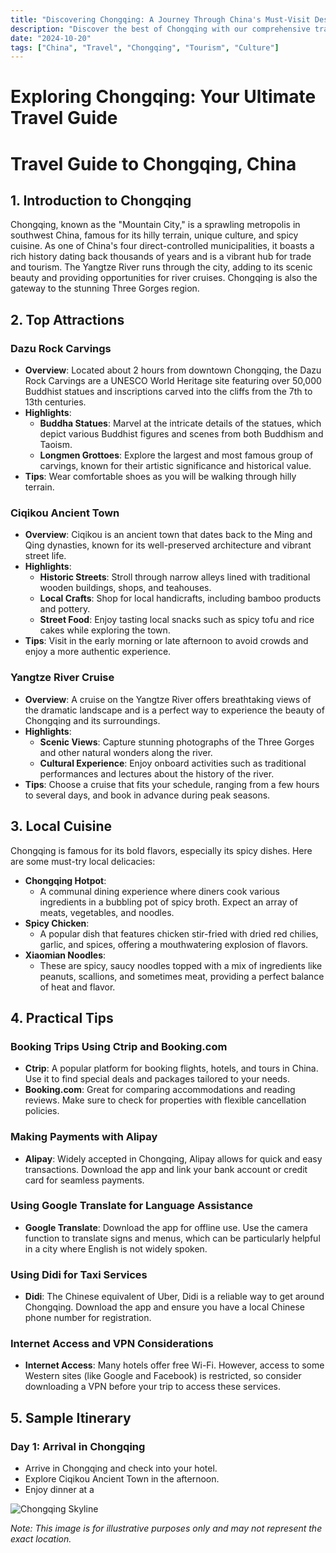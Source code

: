 ```yaml
---
title: "Discovering Chongqing: A Journey Through China's Must-Visit Destination"
description: "Discover the best of Chongqing with our comprehensive travel guide. Explore top attractions, savor local cuisine, and get insider tips for an unforgettable Chinese adventure."
date: "2024-10-20"
tags: ["China", "Travel", "Chongqing", "Tourism", "Culture"]
---
```


# Exploring Chongqing: Your Ultimate Travel Guide

# Travel Guide to Chongqing, China

## 1. Introduction to Chongqing
Chongqing, known as the "Mountain City," is a sprawling metropolis in southwest China, famous for its hilly terrain, unique culture, and spicy cuisine. As one of China's four direct-controlled municipalities, it boasts a rich history dating back thousands of years and is a vibrant hub for trade and tourism. The Yangtze River runs through the city, adding to its scenic beauty and providing opportunities for river cruises. Chongqing is also the gateway to the stunning Three Gorges region.

## 2. Top Attractions

### Dazu Rock Carvings
- **Overview**: Located about 2 hours from downtown Chongqing, the Dazu Rock Carvings are a UNESCO World Heritage site featuring over 50,000 Buddhist statues and inscriptions carved into the cliffs from the 7th to 13th centuries.
- **Highlights**:
  - **Buddha Statues**: Marvel at the intricate details of the statues, which depict various Buddhist figures and scenes from both Buddhism and Taoism.
  - **Longmen Grottoes**: Explore the largest and most famous group of carvings, known for their artistic significance and historical value.
- **Tips**: Wear comfortable shoes as you will be walking through hilly terrain.

### Ciqikou Ancient Town
- **Overview**: Ciqikou is an ancient town that dates back to the Ming and Qing dynasties, known for its well-preserved architecture and vibrant street life.
- **Highlights**:
  - **Historic Streets**: Stroll through narrow alleys lined with traditional wooden buildings, shops, and teahouses.
  - **Local Crafts**: Shop for local handicrafts, including bamboo products and pottery.
  - **Street Food**: Enjoy tasting local snacks such as spicy tofu and rice cakes while exploring the town.
- **Tips**: Visit in the early morning or late afternoon to avoid crowds and enjoy a more authentic experience.

### Yangtze River Cruise
- **Overview**: A cruise on the Yangtze River offers breathtaking views of the dramatic landscape and is a perfect way to experience the beauty of Chongqing and its surroundings.
- **Highlights**:
  - **Scenic Views**: Capture stunning photographs of the Three Gorges and other natural wonders along the river.
  - **Cultural Experience**: Enjoy onboard activities such as traditional performances and lectures about the history of the river.
- **Tips**: Choose a cruise that fits your schedule, ranging from a few hours to several days, and book in advance during peak seasons.

## 3. Local Cuisine
Chongqing is famous for its bold flavors, especially its spicy dishes. Here are some must-try local delicacies:

- **Chongqing Hotpot**: 
  - A communal dining experience where diners cook various ingredients in a bubbling pot of spicy broth. Expect an array of meats, vegetables, and noodles.
- **Spicy Chicken**: 
  - A popular dish that features chicken stir-fried with dried red chilies, garlic, and spices, offering a mouthwatering explosion of flavors.
- **Xiaomian Noodles**: 
  - These are spicy, saucy noodles topped with a mix of ingredients like peanuts, scallions, and sometimes meat, providing a perfect balance of heat and flavor.

## 4. Practical Tips

### Booking Trips Using Ctrip and Booking.com
- **Ctrip**: A popular platform for booking flights, hotels, and tours in China. Use it to find special deals and packages tailored to your needs.
- **Booking.com**: Great for comparing accommodations and reading reviews. Make sure to check for properties with flexible cancellation policies.

### Making Payments with Alipay
- **Alipay**: Widely accepted in Chongqing, Alipay allows for quick and easy transactions. Download the app and link your bank account or credit card for seamless payments.

### Using Google Translate for Language Assistance
- **Google Translate**: Download the app for offline use. Use the camera function to translate signs and menus, which can be particularly helpful in a city where English is not widely spoken.

### Using Didi for Taxi Services
- **Didi**: The Chinese equivalent of Uber, Didi is a reliable way to get around Chongqing. Download the app and ensure you have a local Chinese phone number for registration.

### Internet Access and VPN Considerations
- **Internet Access**: Many hotels offer free Wi-Fi. However, access to some Western sites (like Google and Facebook) is restricted, so consider downloading a VPN before your trip to access these services.

## 5. Sample Itinerary

### Day 1: Arrival in Chongqing
- Arrive in Chongqing and check into your hotel.
- Explore Ciqikou Ancient Town in the afternoon.
- Enjoy dinner at a

<img src="https://source.unsplash.com/1600x900/?Chongqing,cityscape" alt="Chongqing Skyline" loading="lazy">

*Note: This image is for illustrative purposes only and may not represent the exact location.*

